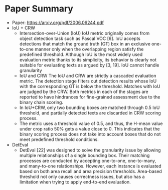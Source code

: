 # Paper Summary
- Paper: https://arxiv.org/pdf/2006.06244.pdf
- IoU + CRW
  - Intersection-over-Union (IoU) IoU metric originally comes from object detection task such as Pascal VOC [6]. IoU accepts detections that match the ground truth (GT) box in an exclusive one-to-one manner only when the overlapping region satisfy the predefined threshold. Although IoU is the most widely used evaluation metric thanks to its simplicity, its behavior is clearly not suitable for evaluating texts as argued by [3, 19]. IoU cannot handle granularity
  - IoU and CRW The IoU and CRW are strictly a cascaded evaluation metric. The detection stage filters out detection results whose IoU with the corresponding GT is below the threshold. Matches with IoU are judged by the CRW. Both metrics in each of the stages are reported to have hindrances for fine-grained assessment due to the binary chain scoring.
  - In IoU+CRW, only two bounding boxes are matched through 0.5 IoU threshold, and partially detected texts are discarded in CRW scoring process.
  - The metric uses a threshold value of 0.5, and thus, the H-mean value under crop ratio 50% gets a value close to 0. This indicates that the binary scoring process does not take into account boxes that do not meet predefined threshold conditions.
- DetEval
  - DetEval [22] was designed to solve the granularity issue by allowing multiple relationships of a single bounding box. Their matching processes are conducted by accepting one-to-one, one-to-many, and many-to-one relationships. However, each instance is evaluated based on both area recall and area precision thresholds. Area-based threshold not only causes correctness issues, but also has a limitation when trying to apply end-to-end evaluation.